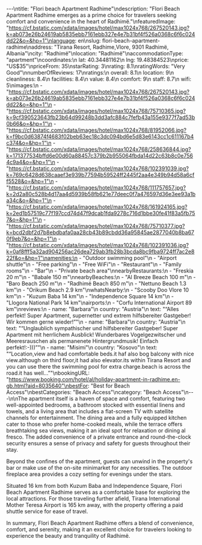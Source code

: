 ---\ntitle: "Flori beach Apartment Radhime"\ndescription: "Flori Beach Apartment Radhime emerges as a prime choice for travelers seeking comfort and convenience in the heart of Radhimë."\nfeaturedImage: "https://cf.bstatic.com/xdata/images/hotel/max1024x768/267520143.jpg?k=ab073e26b24619ab5835ebb7161ebb327e4e7b31bf4f526a0368c6f6c024dd22&o=&hp=1"\nlanguage: en\nslug: flori-beach-apartment-radhime\naddress: "Tirana Resort, Radhime,Vlore, 9301 Radhimë, Albania"\ncity: "Radhimë"\nlocation: "Radhimë"\naccommodationType: "apartment"\ncoordinates:\n  lat: 40.34481162\n  lng: 19.48384523\nprice: "US$35"\npriceFrom: 35\nstarRating: 3\nrating: 8.1\nratingWords: "Very Good"\nnumberOfReviews: 17\nratings:\n  overall: 8.1\n  location: 9\n  cleanliness: 8.4\n  facilities: 8.4\n  value: 8.4\n  comfort: 9\n  staff: 8.7\n  wifi: 5\nimages:\n  - "https://cf.bstatic.com/xdata/images/hotel/max1024x768/267520143.jpg?k=ab073e26b24619ab5835ebb7161ebb327e4e7b31bf4f526a0368c6f6c024dd22&o=&hp=1"\n  - "https://cf.bstatic.com/xdata/images/hotel/max1024x768/75710365.jpg?k=9cf390523643fb23b64d99248b3dd3afc884c7fefb43a155e9377f7ad53b0b66&o=&hp=1"\n  - "https://cf.bstatic.com/xdata/images/hotel/max1024x768/81952066.jpg?k=f9bc0d63874f4683f02beb63ec18c3dc094bd6e5d83e6143cc1c611167b4c374&o=&hp=1"\n  - "https://cf.bstatic.com/xdata/images/hotel/max1024x768/258636844.jpg?k=171377534bffd6e00d60a88457c379b2b955064fbda14d22c63b8c0e7564c9a4&o=&hp=1"\n  - "https://cf.bstatic.com/xdata/images/hotel/max1024x768/102391039.jpg?k=769c6428d638caaef3e939b77594b59524ff2445f2aa4e349b94d58a6cff5528&o=&hp=1"\n  - "https://cf.bstatic.com/xdata/images/hotel/max1024x768/111757657.jpg?k=2d2a80c528b4d17aa4d5939b58fb621e77deec0f7a476597d36e3ee93a1ba34c&o=&hp=1"\n  - "https://cf.bstatic.com/xdata/images/hotel/max1024x768/161924165.jpg?k=2ed1b57519c77f197ccd74d47f9dcab1fda9278c716d1bbe30fe41f83a5fb757&o=&hp=1"\n  - "https://cf.bstatic.com/xdata/images/hotel/max1024x768/75710377.jpg?k=bcd2dbf2d7b8ebdbafa0aa28cb43b89cbdd36a95845ae2877040b8ba670f9eb7&o=&hp=1"\n  - "https://cf.bstatic.com/xdata/images/hotel/max1024x768/102391036.jpg?k=0af8fff5a32ad904256ac26dea729ab3fb28b3bcda8bc9fba9724ff7ac2e822f&o=&hp=1"\namenities:\n  - "Outdoor swimming pool"\n  - "Airport shuttle"\n  - "Free parking"\n  - "Free WiFi"\n  - "Restaurant"\n  - "Family rooms"\n  - "Bar"\n  - "Private beach area"\nnearbyRestaurants:\n  - "Freskia 20 m"\n  - "Babale 150 m"\nnearbyBeaches:\n  - "Al Breeze Beach 100 m"\n  - "Baro Beach 250 m"\n  - "Radhimë Beach 850 m"\n  - "Nettuno Beach 1.3 km"\n  - "Orikum Beach 2.9 km"\nwhatsNearby:\n  - "Scooby Doo Vlore 10 km"\n  - "Kuzum Baba 14 km"\n  - "Independence Square 14 km"\n  - "Llogora National Park 14 km"\nairports:\n  - "Corfu International Airport 89 km"\nreviews:\n  - name: "Barbara"\n    country: "Austria"\n    text: "“Alles perfekt! Super Apartment, supernetter und extrem hilfsbereiter Gastgeber! Wir kommen gerne wieder!”"\n  - name: "Barbara"\n    country: "Austria"\n    text: "“Unglaublich sympathischer und hilfsbereiter Gastgeber! Super Apartment mit herrlichem Ausblick! Wunderbares Vogelgezwitscher und Meeresrauschen als permanenete Hintergrundmusik! Einfach perfekt!:-)))”"\n  - name: "Misimi"\n    country: "Kosovo"\n    text: "“Location,view and had comfortable beds.it haf also bog balcony with nice view.although on third floor,it had also elevator.its within Tirana Resort and you can use there the swimming pool for extra charge.beach is across the road.it has well...”"\nbookingURL: "https://www.booking.com/hotel/al/holiday-apartment-in-radhime.en-gb.html?aid=8035640"\nbestFor: "Best for Beach Access"\nbestCategories: "Beach Access"\ncategory: "Beach Access"\n---\n\nThe apartment itself is a haven of space and comfort, featuring two well-appointed bedrooms, a bathroom stocked with essential linens and towels, and a living area that includes a flat-screen TV with satellite channels for entertainment. The dining area and a fully equipped kitchen cater to those who prefer home-cooked meals, while the terrace offers breathtaking sea views, making it an ideal spot for relaxation or dining al fresco. The added convenience of a private entrance and round-the-clock security ensures a sense of privacy and safety for guests throughout their stay.

Beyond the confines of the apartment, guests can unwind in the property's bar or make use of the on-site minimarket for any necessities. The outdoor fireplace area provides a cozy setting for evenings under the stars.

Situated 16 km from both Kuzum Baba and Independence Square, Flori Beach Apartment Radhime serves as a comfortable base for exploring the local attractions. For those traveling further afield, Tirana International Mother Teresa Airport is 165 km away, with the property offering a paid shuttle service for ease of travel.

In summary, Flori Beach Apartment Radhime offers a blend of convenience, comfort, and serenity, making it an excellent choice for travelers looking to experience the beauty and tranquility of Radhimë.